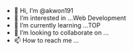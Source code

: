 - 👋 Hi, I’m @akwon191
- 👀 I’m interested in ...Web Development
- 🌱 I’m currently learning ...TOP
- 💞️ I’m looking to collaborate on ...
- 📫 How to reach me ...

<!---
akwon191/akwon191 is a ✨ special ✨ repository because its `README.md` (this file) appears on your GitHub profile.
You can click the Preview link to take a look at your changes.
--->
